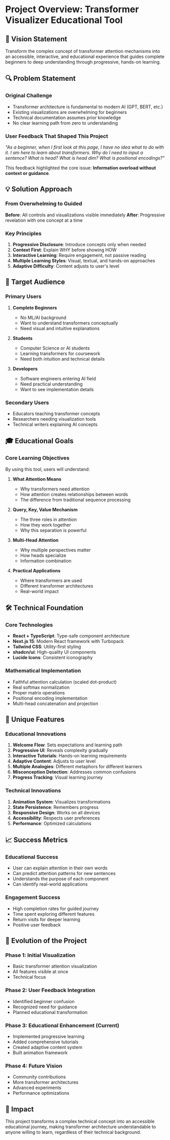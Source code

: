 # Project Overview: Transformer Visualizer Educational Tool

## 🎯 Vision Statement

Transform the complex concept of transformer attention mechanisms into an accessible, interactive, and educational experience that guides complete beginners to deep understanding through progressive, hands-on learning.

## 🔍 Problem Statement

### Original Challenge
- Transformer architecture is fundamental to modern AI (GPT, BERT, etc.)
- Existing visualizations are overwhelming for beginners
- Technical documentation assumes prior knowledge
- No clear learning path from zero to understanding

### User Feedback That Shaped This Project
*"As a beginner, when I first look at this page, I have no idea what to do with it. I am here to learn about transformers. Why do I need to input a sentence? What is head? What is head dim? What is positional encodings?"*

This feedback highlighted the core issue: **Information overload without context or guidance**.

## 💡 Solution Approach

### From Overwhelming to Guided
**Before**: All controls and visualizations visible immediately
**After**: Progressive revelation with one concept at a time

### Key Principles
1. **Progressive Disclosure**: Introduce concepts only when needed
2. **Context First**: Explain WHY before showing HOW
3. **Interactive Learning**: Require engagement, not passive reading
4. **Multiple Learning Styles**: Visual, textual, and hands-on approaches
5. **Adaptive Difficulty**: Content adjusts to user's level

## 👥 Target Audience

### Primary Users
1. **Complete Beginners**
   - No ML/AI background
   - Want to understand transformers conceptually
   - Need visual and intuitive explanations

2. **Students**
   - Computer Science or AI students
   - Learning transformers for coursework
   - Need both intuition and technical details

3. **Developers**
   - Software engineers entering AI field
   - Need practical understanding
   - Want to see implementation details

### Secondary Users
- Educators teaching transformer concepts
- Researchers needing visualization tools
- Technical writers explaining AI concepts

## 🎓 Educational Goals

### Core Learning Objectives
By using this tool, users will understand:

1. **What Attention Means**
   - Why transformers need attention
   - How attention creates relationships between words
   - The difference from traditional sequence processing

2. **Query, Key, Value Mechanism**
   - The three roles in attention
   - How they work together
   - Why this separation is powerful

3. **Multi-Head Attention**
   - Why multiple perspectives matter
   - How heads specialize
   - Information combination

4. **Practical Applications**
   - Where transformers are used
   - Different transformer architectures
   - Real-world impact

## 🛠 Technical Foundation

### Core Technologies
- **React + TypeScript**: Type-safe component architecture
- **Next.js 15**: Modern React framework with Turbopack
- **Tailwind CSS**: Utility-first styling
- **shadcn/ui**: High-quality UI components
- **Lucide Icons**: Consistent iconography

### Mathematical Implementation
- Faithful attention calculation (scaled dot-product)
- Real softmax normalization
- Proper matrix operations
- Positional encoding implementation
- Multi-head concatenation and projection

## 🌟 Unique Features

### Educational Innovations
1. **Welcome Flow**: Sets expectations and learning path
2. **Progressive UI**: Reveals complexity gradually
3. **Interactive Tutorials**: Hands-on learning requirements
4. **Adaptive Content**: Adjusts to user level
5. **Multiple Analogies**: Different metaphors for different learners
6. **Misconception Detection**: Addresses common confusions
7. **Progress Tracking**: Visual learning journey

### Technical Innovations
1. **Animation System**: Visualizes transformations
2. **State Persistence**: Remembers progress
3. **Responsive Design**: Works on all devices
4. **Accessibility**: Respects user preferences
5. **Performance**: Optimized calculations

## 📈 Success Metrics

### Educational Success
- User can explain attention in their own words
- Can predict attention patterns for new sentences
- Understands the purpose of each component
- Can identify real-world applications

### Engagement Success
- High completion rates for guided journey
- Time spent exploring different features
- Return visits for deeper learning
- Positive user feedback

## 🔄 Evolution of the Project

### Phase 1: Initial Visualization
- Basic transformer attention visualization
- All features visible at once
- Technical focus

### Phase 2: User Feedback Integration
- Identified beginner confusion
- Recognized need for guidance
- Planned educational transformation

### Phase 3: Educational Enhancement (Current)
- Implemented progressive learning
- Added comprehensive tutorials
- Created adaptive content system
- Built animation framework

### Phase 4: Future Vision
- Community contributions
- More transformer architectures
- Advanced experiments
- Performance optimizations

## 🎉 Impact

This project transforms a complex technical concept into an accessible educational journey, making transformer architecture understandable to anyone willing to learn, regardless of their technical background.